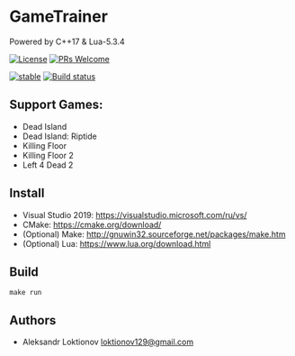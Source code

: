 # GameTrainer
Powered by C++17 & Lua-5.3.4

[![License](https://img.shields.io/badge/license-MIT-green)](LICENSE)
[![PRs Welcome](https://img.shields.io/badge/PRs-welcome-7fa706.svg?longCache=true)](https://github.com/my-repositories/GameTrainer/pulls)

[![stable](https://img.shields.io/badge/stability-stable-blue.svg?longCache=true)](https://github.com/Naereen/badges)
[![Build status](https://ci.appveyor.com/api/projects/status/c4apaupf8ixe8d8y/branch/reborn?svg=true)](https://ci.appveyor.com/project/loktionov129/gametrainer/branch/reborn)

## Support Games:
- Dead Island
- Dead Island: Riptide
- Killing Floor
- Killing Floor 2
- Left 4 Dead 2

## Install
- Visual Studio 2019: https://visualstudio.microsoft.com/ru/vs/
- CMake: https://cmake.org/download/
- (Optional) Make: http://gnuwin32.sourceforge.net/packages/make.htm
- (Optional) Lua: https://www.lua.org/download.html

## Build
`make run`

## Authors
* Aleksandr Loktionov <loktionov129@gmail.com>
